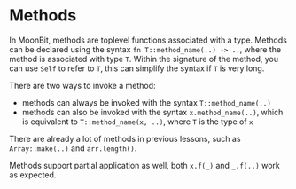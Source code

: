 # Methods

In MoonBit, methods are toplevel functions associated with a type.
Methods can be declared using the syntax `fn T::method_name(..) -> ..`,
where the method is associated with type `T`.
Within the signature of the method, you can use `Self` to refer to `T`,
this can simplify the syntax if `T` is very long.

There are two ways to invoke a method:

- methods can always be invoked with the syntax `T::method_name(..)`
- methods can also be invoked with the syntax `x.method_name(..)`,
  which is equivalent to `T::method_name(x, ..)`, where `T` is the type of `x`

There are already a lot of methods in previous lessons, such as `Array::make(..)` and `arr.length()`.

Methods support partial application as well, both `x.f(_)` and `_.f(..)` work as expected.

